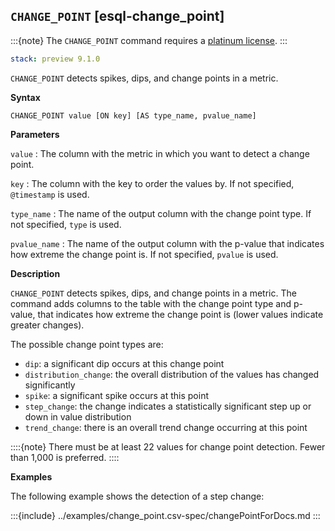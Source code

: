 ## `CHANGE_POINT` [esql-change_point]

:::{note}
The `CHANGE_POINT` command requires a [platinum license](https://www.elastic.co/subscriptions).
:::

```yaml {applies_to}
stack: preview 9.1.0
```

`CHANGE_POINT` detects spikes, dips, and change points in a metric.

**Syntax**

```esql
CHANGE_POINT value [ON key] [AS type_name, pvalue_name]
```

**Parameters**

`value`
:   The column with the metric in which you want to detect a change point.

`key`
:   The column with the key to order the values by. If not specified, `@timestamp` is used.

`type_name`
:   The name of the output column with the change point type. If not specified, `type` is used.

`pvalue_name`
:   The name of the output column with the p-value that indicates how extreme the change point is. If not specified, `pvalue` is used.

**Description**

`CHANGE_POINT` detects spikes, dips, and change points in a metric. The command adds columns to
the table with the change point type and p-value, that indicates how extreme the change point is
(lower values indicate greater changes).

The possible change point types are:
* `dip`: a significant dip occurs at this change point
* `distribution_change`: the overall distribution of the values has changed significantly
* `spike`: a significant spike occurs at this point
* `step_change`: the change indicates a statistically significant step up or down in value distribution
* `trend_change`: there is an overall trend change occurring at this point

::::{note}
There must be at least 22 values for change point detection. Fewer than 1,000 is preferred.
::::

**Examples**

The following example shows the detection of a step change:

:::{include} ../examples/change_point.csv-spec/changePointForDocs.md
:::
